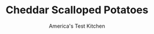 ---
layout: ../../layouts/MarkdownPostLayout.astro
title: Cheddar Scalloped Potatoes
author: America's Test Kitchen
pubDate: 2023-03-15
description: "Some recipes call for cooking this side dish for 21/2 hours or longer. On holidays, were too busy for that."
image_url: https://res.cloudinary.com/hksqkdlah/image/upload/ar_1:1,c_fill,dpr_2.0,f_auto,fl_lossy.progressive.strip_profile,g_faces:auto,q_auto:low,w_344/42949-sfs-cheddar-scalloped-potatoes-010
tags: ["Side Dishes","Potatoes","Casseroles","Holiday","Cookbook Collection"]
calories: 2750
protein: 14
carbohydrates: 30
fats: 
fiber: 2
ingredients: ["2 pounds, russet potatoes, peeled and sliced ¼ inch thick","1 1/4 cups, heavy cream","1 cup, chicken broth","1 teaspoon, salt","1/2 teaspoon, pepper","8 ounces, sharp cheddar cheese, shredded (2 cups)"]
serves: 6
time: "1 hour"
instructions: ["Adjust oven rack to upper-middle position and heat oven to 425 degrees. Bring potatoes, cream, broth, salt, and pepper to simmer in large saucepan over medium-high heat.","Reduce heat to medium, cover, and cook, stirring occasionally, until paring knife can be slipped in and out of potatoes with no resistance, about 8 minutes, adjusting heat as necessary to maintain gentle simmer. Off heat, gently stir in 1 cup cheddar.","Transfer potato mixture to 13 by 9-inch baking dish, spread into even layer, and sprinkle with remaining 1 cup cheddar. Bake until bubbling around edges and top is golden brown, about 20 minutes. Let cool for 15 minutes. Serve.","TO MAKE AHEAD: At end of step 2, transfer potato mixture to 13 by 9-inch baking dish and let cool completely. Cover with aluminum foil and refrigerate for up to 24 hours. To serve, keep covered with foil and bake until heated through, about 20 minutes. Uncover, sprinkle with remaining 1 cup cheddar, and continue to bake, uncovered, until bubbling around edges and top is spotty brown, about 20 minutes longer."]
nutrition: ["741 mg Potassium","303 mg Phosphorus","308 mg Calcium","1 mg Iron","50 mg Magnesium","648 mg Sodium","1 mg Zinc","31 g Fat","2 mg Niacin (B3)","8 g Monounsaturated","1 g Polyunsaturated","8 mg Vitamin C","107 mg Cholesterol","18 g Saturated","2 g Fiber","34 µg Folate (food)","3 g Sugars","5 µg Vitamin K","198 g Water","30 g Carbs","34 µg Folate equivalent (total)","14 g Protein","303 µg Vitamin A","458 kcal Energy","2750 calories"]
notes: "Do not prepare the potatoes ahead of time or store them in water; the potato starch is essential for thickening the sauce. A mandoline makes quick work of slicing the potatoes. We prefer sharp cheddar for this recipe, but mild or extra-sharp cheddar can also be used. This recipe can easily be doubled. To do so, use a large Dutch oven instead of a large saucepan in step 1 and let the casserole cool for 30 minutes before serving in step 3."
---
